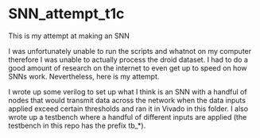 # SNN_attempt_t1c
This is my attempt at making an SNN

I was unfortunately unable to run the scripts and whatnot on my computer therefore I was unable to actually process the droid dataset. I had to do a good amount of research on the internet to even get up to speed on how SNNs work. Nevertheless, here is my attempt.

I wrote up some verilog to set up what I think is an SNN with a handful of nodes that would transmit data across the network when the data inputs applied exceed certain thresholds and ran it in Vivado in this folder. 
I also wrote up a testbench where a handful of different inputs are applied (the testbench in this repo has the prefix tb_*). 



